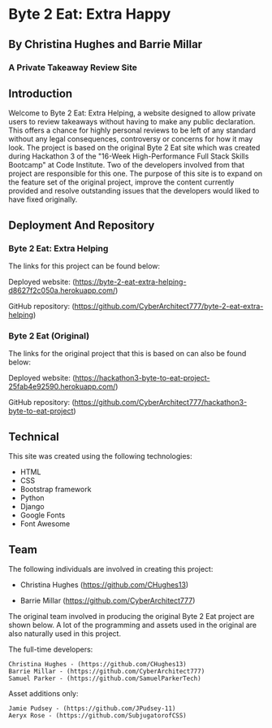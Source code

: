 
# Byte 2 Eat: Extra Happy
## By Christina Hughes and Barrie Millar
### A Private Takeaway Review Site

## Introduction

Welcome to Byte 2 Eat: Extra Helping, a website designed to allow private users to review takeaways without having to make any public declaration. This offers a chance for highly personal reviews to be left of any standard without any legal consequences, controversy or concerns for how it may look. The project is based on the original Byte 2 Eat site which was created during Hackathon 3 of the "16-Week High-Performance Full Stack Skills Bootcamp" at Code Institute. Two of the developers involved from that project are responsible for this one. The purpose of this site is to expand on the feature set of the original project, improve the content currently provided and resolve outstanding issues that the developers would liked to have fixed originally.

## Deployment And Repository

### Byte 2 Eat: Extra Helping

The links for this project can be found below:

Deployed website: (https://byte-2-eat-extra-helping-d8627f2c050a.herokuapp.com/)

GitHub repository: (https://github.com/CyberArchitect777/byte-2-eat-extra-helping)

### Byte 2 Eat (Original)

The links for the original project that this is based on can also be found below:

Deployed website: (https://hackathon3-byte-to-eat-project-25fab4e92590.herokuapp.com/)

GitHub repository: (https://github.com/CyberArchitect777/hackathon3-byte-to-eat-project)

## Technical

This site was created using the following technologies:

- HTML
- CSS
- Bootstrap framework
- Python
- Django
- Google Fonts
- Font Awesome

## Team

The following individuals are involved in creating this project: 

- Christina Hughes (https://github.com/CHughes13)

- Barrie Millar (https://github.com/CyberArchitect777)

The original team involved in producing the original Byte 2 Eat project are shown below. A lot of the programming and assets used in the original are also naturally used in this project.

The full-time developers:

    Christina Hughes - (https://github.com/CHughes13)
    Barrie Millar - (https://github.com/CyberArchitect777)
    Samuel Parker - (https://github.com/SamuelParkerTech)

Asset additions only:

    Jamie Pudsey - (https://github.com/JPudsey-11)
    Aeryx Rose - (https://github.com/SubjugatorofCSS)
